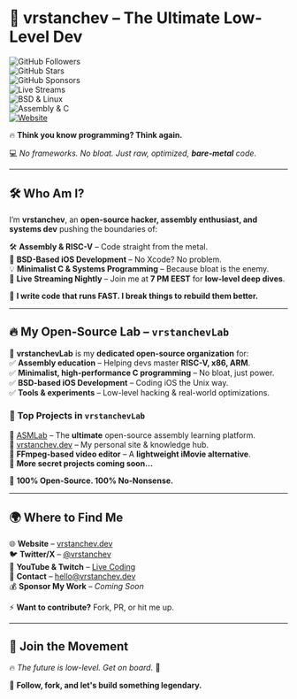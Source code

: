 # 🚀 vrstanchev – The Ultimate Low-Level Dev  

![GitHub Followers](https://img.shields.io/github/followers/vrstanchev?style=flat-square&color=blue)  
![GitHub Stars](https://img.shields.io/github/stars/vrstanchev?style=flat-square&color=yellow)  
![GitHub Sponsors](https://img.shields.io/badge/Sponsor-Support%20Me-red?style=flat-square)  
![Live Streams](https://img.shields.io/badge/Live%20Coding-Nightly-red?style=flat-square)  
![BSD & Linux](https://img.shields.io/badge/OS-BSD%20%26%20Linux-informational?style=flat-square)  
![Assembly & C](https://img.shields.io/badge/Language-Assembly%20%26%20C-yellow?style=flat-square)  
[![Website](https://img.shields.io/badge/Website-vrstanchev.dev-orange?style=flat-square)](https://vrstanchev.dev)  

🔥 **Think you know programming? Think again.**  

💻 _No frameworks. No bloat. Just raw, optimized, **bare-metal** code._  

---

## 🛠️ Who Am I?  

I’m **vrstanchev**, an **open-source hacker, assembly enthusiast, and systems dev** pushing the boundaries of:  

🛠 **Assembly & RISC-V** – Code straight from the metal.  
📱 **BSD-Based iOS Development** – No Xcode? No problem.  
💡 **Minimalist C & Systems Programming** – Because bloat is the enemy.  
🎥 **Live Streaming Nightly** – Join me at **7 PM EEST** for **low-level deep dives**.  

🚀 **I write code that runs FAST. I break things to rebuild them better.**  

---

## 🔥 My Open-Source Lab – `vrstanchevLab`  

🔬 **vrstanchevLab** is my **dedicated open-source organization** for:  
✅ **Assembly education** – Helping devs master **RISC-V, x86, ARM**.  
✅ **Minimalist, high-performance C programming** – No bloat, just power.  
✅ **BSD-based iOS Development** – Coding iOS the Unix way.  
✅ **Tools & experiments** – Low-level hacking & real-world optimizations.  

### 🌟 **Top Projects in `vrstanchevLab`**  
🔹 [ASMLab](https://github.com/vrstanchevLab/ASMLab) – The **ultimate** open-source assembly learning platform.  
🔹 [vrstanchev.dev](https://github.com/vrstanchevLab/vrstanchev.dev) – My personal site & knowledge hub.  
🔹 **FFmpeg-based video editor** – A **lightweight iMovie alternative**.  
🔹 **More secret projects coming soon…**  

💾 **100% Open-Source. 100% No-Nonsense.**  

---

## 🌍 Where to Find Me  

🌐 **Website** – [vrstanchev.dev](https://vrstanchev.dev)  
🐦 **Twitter/X** – [@vrstanchev](https://twitter.com/vrstanchev)  
🎥 **YouTube & Twitch** – [Live Coding](https://www.twitch.tv/vrstanchev)  
📧 **Contact** – hello@vrstanchev.dev  
💰 **Sponsor My Work** – _Coming Soon_  

⚡ **Want to contribute?** Fork, PR, or hit me up.  

---

## 🚀 Join the Movement  

🔥 _The future is low-level. Get on board._ 🚀  

👊 **Follow, fork, and let's build something legendary.**  
